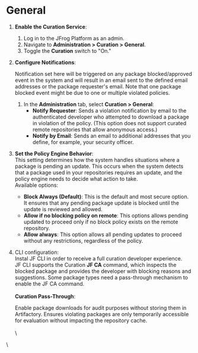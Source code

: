 # General&#x20;

1. **Enable the Curation Service**:
   1. Log in to the JFrog Platform as an admin.
   2. Navigate to **Administration > Curation > General**.
   3. Toggle the **Curation** switch to "On."
2.  **Configure Notifications**:&#x20;

    Notification set here will be triggered on any package blocked/approved event in the system and will result in an email sent to the defined email addresses or the package requester's email. Note that one package blocked event might be due to one or multiple violated policies.

    1. In the **Administration** tab, select **Curation > General**:
       * **Notify Requester**: Sends a violation notification by email to the authenticated developer who attempted to download a package in violation of the policy. (This option does not support curated remote repositories that allow anonymous access.)
       * **Notify by Email**: Sends an email to additional addresses that you define, for example, your security officer.
3.  **Set the Policy Engine Behavior**: \
    This setting determines how the system handles situations where a package is pending an update. This occurs when the system detects that a package used in your repositories requires an update, and the policy engine needs to decide what action to take. \
    Available options:&#x20;

    * **Block Always (Default)**: This is the default and most secure option. It ensures that any pending package update is blocked until the update is reviewed and allowed.&#x20;
    * **Allow if no blocking policy on remote**: This options allows pending updated to proceed only if no block policy exists on the remote repository.&#x20;
    * **Allow always**: This option allows all pending updates to proceed without any restrictions, regardless of the policy.&#x20;


4.  CLI configuration: \
    Instal JF CLI in order to receive a full curation developer experience.\
    JF CLI supports the Curation **JF CA** command, which inspects the blocked package and provides the developer with blocking reasons and suggestions. Some package types need a pass-through mechanism to enable the JF CA command.  \
    \
    **Curation Pass-Through**:

    Enable package downloads for audit purposes without storing them in Artifactory. Ensures violating packages are only temporarily accessible for evaluation without impacting the repository cache.\
    \
    \


\








